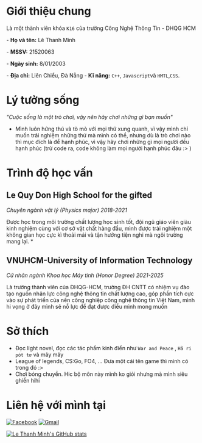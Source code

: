 # Giới thiệu chung
Là một thành viên khóa `K16` của trường Công Nghệ Thông Tin - DHQG HCM</p>
    - **Họ và tên:** Lê Thanh Minh</p>
    - **MSSV:** 21520063 </p>
    - **Ngày sinh:** 8/01/2003</p>
    - **Địa chỉ:** Liên Chiểu, Đà Nẵng
    - **Kĩ năng:** `C++`, `Javascript`và `HMTL`,`CSS`.</p>
# Lý tưởng sống
*"Cuộc sống là một trò chơi, vậy nên hãy chơi những gì bạn muốn"*</p>
 - Mình luôn hứng thú và tò mò với mọi thứ xung quanh, vì vậy mình chỉ muốn trải nghiệm những thứ mà mình có thể, nhưng dù là trò chơi nào thì mục đích là để hạnh phúc, vì vậy hãy chơi những gì mọi người đều hạnh phúc (trừ code ra, code không làm mọi người hạnh phúc đâu :> )  
# Trình độ học vấn
  ## Le Quy Don High School for the gifted
  *Chuyên ngành vật lý (Physics major) 2018-2021*</p>
 Được học trong môi trường chất lượng học sinh tốt, đội ngũ giáo viên giàu kinh nghiệm cùng với cơ sở vật chất hàng đầu, mình được trải nghiệm một không gian học cực kì thoải mái và tận hưởng tiện nghi mà ngôi trường mang lại. *</p>
 ## VNUHCM-University of Information Technology
 *Cử nhân ngành Khoa học Máy tính (Honor Degree) 2021-2025* </p>
     Là trường thành viên của ĐHQG-HCM, trường ĐH CNTT có nhiệm vụ đào tạo nguồn nhân lực công nghệ thông tin chất lượng cao, góp phần tích cực vào sự phát triển của nền công nghiệp công nghệ thông tin Việt Nam, mình hi vọng ở đây mình sẽ nỗ lực để đạt được điều mình mong muốn
# Sở thích 
 *    Đọc light novel, đọc các tác phẩm kinh điển như `War and Peace` , `Hả ri pót tơ` và mây mây 
 *    League of legends, CS:Go, FO4, ... Đưa một cái tên game thì mình có trong đó :> 
 *    Chơi bóng chuyền. Hic bộ môn này mình ko giỏi nhưng mà mình siêu ghiền hihi 
# Liên hệ với mình tại 
[![Facebook](https://img.shields.io/badge/Facebook-%231877F2.svg?style=for-the-badge&logo=Facebook&logoColor=white)](https://www.facebook.com/Krystal0801/)
[![Gmail](https://img.shields.io/badge/Gmail-D14836?style=for-the-badge&logo=gmail&logoColor=white)](mailto:21520063@gm.uit.edu.vn)



[![Le Thanh Minh's GitHub stats](https://github-readme-stats.vercel.app/api?username=Kryst4lize)](https://github.com/Kryst4lize)

